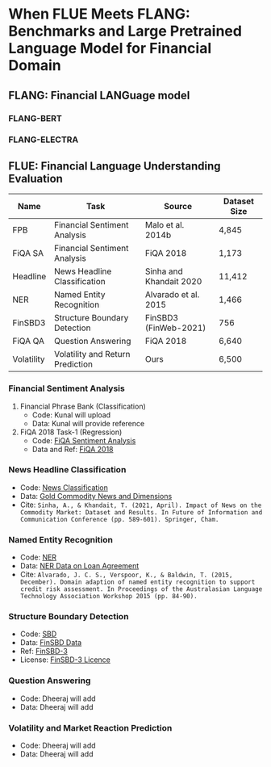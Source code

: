 # When FLUE Meets FLANG: Benchmarks and Large Pretrained Language Model for Financial Domain

## FLANG: Financial LANGuage model

### FLANG-BERT

### FLANG-ELECTRA

## FLUE: Financial Language Understanding Evaluation
| Name       | Task                             | Source                  | Dataset Size |
|------------|----------------------------------|-------------------------|--------------|
| FPB        | Financial Sentiment Analysis     | Malo et al. 2014b       | 4,845        |
| FiQA SA    | Financial Sentiment Analysis     | FiQA 2018               | 1,173        |
| Headline   | News Headline Classification     | Sinha and Khandait 2020 | 11,412       |
| NER        | Named Entity Recognition         | Alvarado et al. 2015    | 1,466        |
| FinSBD3    | Structure Boundary Detection     | FinSBD3 (FinWeb-2021)   | 756          |
| FiQA QA    | Question Answering               | FiQA 2018               | 6,640        |
| Volatility | Volatility and Return Prediction | Ours                    | 6,500        |

### Financial Sentiment Analysis
1. Financial Phrase Bank (Classification)
    * Code: Kunal will upload 
    * Data: Kunal will provide reference
2. FiQA 2018 Task-1 (Regression)
    * Code: [FiQA Sentiment Analysis](https://github.com/GT-SALT/FLANG/blob/master/flue_benchmarks/fiqa_sentiment_analysis.py)
    * Data and Ref: [FiQA 2018](https://sites.google.com/view/fiqa/home)

### News Headline Classification
 * Code: [News Classification](https://github.com/GT-SALT/FLANG/blob/master/flue_benchmarks/news_headline_classification.py)
 * Data: [Gold Commodity News and Dimensions](https://www.kaggle.com/daittan/gold-commodity-news-and-dimensions/version/1)
 * Cite: ```Sinha, A., & Khandait, T. (2021, April). Impact of News on the Commodity Market: Dataset and Results. In Future of Information and Communication Conference (pp. 589-601). Springer, Cham.```

### Named Entity Recognition
 * Code: [NER](https://github.com/GT-SALT/FLANG/blob/master/flue_benchmarks/ner.py)
 * Data: [NER Data on Loan Agreement](https://people.eng.unimelb.edu.au/tbaldwin/resources/finance-sec/)
 * Cite: ```Alvarado, J. C. S., Verspoor, K., & Baldwin, T. (2015, December). Domain adaption of named entity recognition to support credit risk assessment. In Proceedings of the Australasian Language Technology Association Workshop 2015 (pp. 84-90).```

### Structure Boundary Detection
 * Code: [SBD](https://github.com/GT-SALT/FLANG/blob/master/flue_benchmarks/sbd.py)
 * Data: [FinSBD Data](https://drive.google.com/file/d/11GPrAD6plmTNf2652-B4SWVzfpmpL85P/view?usp=sharing)
 * Ref: [FinSBD-3](https://sites.google.com/nlg.csie.ntu.edu.tw/finweb2021/shared-task-finsbd-3)
 * License: [FinSBD-3 Licence](https://drive.google.com/file/d/1c_SLV4ek0UoGHEis-s78ObAsc3NYcqdX/view?usp=sharing)

### Question Answering
 * Code: Dheeraj will add
 * Data: Dheeraj will add

### Volatility and Market Reaction Prediction
 * Code: Dheeraj will add
 * Data: Dheeraj will add
